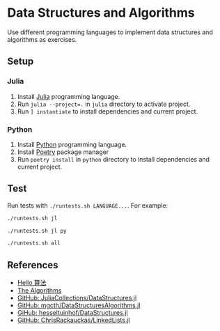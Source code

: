 # Data Structures and Algorithms
Use different programming languages ​​to implement data structures and algorithms as exercises.

## Setup
### Julia

1. Install [Julia](https://julialang.org/) programming language.
1. Run `julia --project=.` in `julia` directory to activate project.
1. Run `] instantiate` to install dependencies and current project.

### Python
1. Install [Python](https://www.python.org/) programming language.
1. Install [Poetry](https://python-poetry.org/) package manager
1. Run `poetry install` in `python` directory to install dependencies and current project.

<!-- ### Rust
1. Install [Rust](https://www.rust-lang.org/) programming language. -->

## Test
Run tests with `./runtests.sh LANGUAGE...`.
For example:
```bash
./runtests.sh jl
```
```bash
./runtests.sh jl py
```
```bash
./runtests.sh all
```

## References
- [Hello 算法](https://www.hello-algo.com/)
- [The Algorithms](https://the-algorithms.com/)
- [GitHub: JuliaCollections/DataStructures.jl](https://github.com/JuliaCollections/DataStructures.jl)
- [GitHub: mgcth/DataStructuresAlgorithms.jl](https://github.com/mgcth/DataStructuresAlgorithms.jl)
- [GiHub: hesseltuinhof/DataStructures.jl](https://github.com/hesseltuinhof/DataStructures.jl)
- [GitHub: ChrisRackauckas/LinkedLists.jl](https://github.com/ChrisRackauckas/LinkedLists.jl)